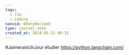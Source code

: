 ```yaml
---
tags:
  - llm
  - coding
nanoid: 0kmto6bclpm5
type: journal_note
created_at: 2024-05-23 00:15
---
```

#JaimeraisUnJour étudier https://python.langchain.com/

